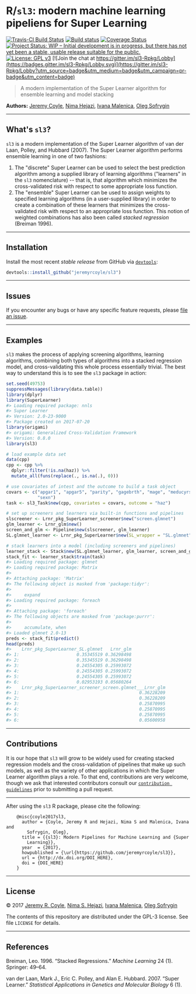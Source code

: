 
<!-- README.md is generated from README.Rmd. Please edit that file -->
R/`sl3`: modern machine learning pipeliens for Super Learning
=============================================================

[![Travis-CI Build Status](https://travis-ci.org/jeremyrcoyle/sl3.svg?branch=master)](https://travis-ci.org/jeremyrcoyle/sl3) [![Build status](https://ci.appveyor.com/api/projects/status/25reu5wdhrwj9qgy?svg=true)](https://ci.appveyor.com/project/jeremyrcoyle/sl3) [![Coverage Status](https://img.shields.io/codecov/c/github/jeremyrcoyle/sl3/master.svg)](https://codecov.io/github/jeremyrcoyle/sl3?branch=master) [![Project Status: WIP – Initial development is in progress, but there has not yet been a stable, usable release suitable for the public.](http://www.repostatus.org/badges/latest/wip.svg)](http://www.repostatus.org/#wip) [![License: GPL v3](https://img.shields.io/badge/License-GPL%20v3-blue.svg)](http://www.gnu.org/licenses/gpl-3.0) [![Join the chat at https://gitter.im/sl3-Rpkg/Lobby](https://badges.gitter.im/sl3-Rpkg/Lobby.svg)](https://gitter.im/sl3-Rpkg/Lobby?utm_source=badge&utm_medium=badge&utm_campaign=pr-badge&utm_content=badge)

> A modern implementation of the Super Learner algorithm for ensemble learning and model stacking

**Authors:** [Jeremy Coyle](https://github.com/jeremyrcoyle), [Nima Hejazi](https://github.com/nhejazi), [Ivana Malenica](https://github.com/podTockom), [Oleg Sofrygin](https://github.com/osofr)

------------------------------------------------------------------------

What's `sl3`?
-------------

`sl3` is a modern implementation of the Super Learner algorithm of van der Laan, Polley, and Hubbard (2007). The Super Learner algorithm performs ensemble learning in one of two fashions:

1.  The "discrete" Super Learner can be used to select the best prediction algorithm among a supplied library of learning algorithms ("learners" in the `sl3` nomenclature) -- that is, that algorithm which minimizes the cross-validated risk with respect to some appropriate loss function.
2.  The "ensemble" Super Learner can be used to assign weights to specified learning algorithms (in a user-supplied library) in order to create a combination of these learners that minimizes the cross-validated risk with respect to an appropriate loss function. This notion of weighted combinations has also been called *stacked regression* (Breiman 1996).

------------------------------------------------------------------------

Installation
------------

<!--
For standard use, we recommend installing the package from
[CRAN](https://cran.r-project.org/) via


```r
install.packages("sl3")
```
-->
Install the most recent *stable release* from GitHub via [`devtools`](https://www.rstudio.com/products/rpackages/devtools/):

``` r
devtools::install_github("jeremyrcoyle/sl3")
```

------------------------------------------------------------------------

Issues
------

If you encounter any bugs or have any specific feature requests, please [file an issue](https://github.com/jeremyrcoyle/sl3/issues).

------------------------------------------------------------------------

Examples
--------

`sl3` makes the process of applying screening algorithms, learning algorithms, combining both types of algorithms into a stacked regression model, and cross-validating this whole process essentially trivial. The best way to understand this is to see the `sl3` package in action:

``` r
set.seed(49753)
suppressMessages(library(data.table))
library(dplyr)
library(SuperLearner)
#> Loading required package: nnls
#> Super Learner
#> Version: 2.0-23-9000
#> Package created on 2017-07-20
library(origami)
#> origami: Generalized Cross-Validation Framework
#> Version: 0.8.0
library(sl3)

# load example data set
data(cpp)
cpp <- cpp %>%
  dplyr::filter(!is.na(haz)) %>%
  mutate_all(funs(replace(., is.na(.), 0)))

# use covariates of intest and the outcome to build a task object
covars <- c("apgar1", "apgar5", "parity", "gagebrth", "mage", "meducyrs",
            "sexn")
task <- sl3_Task$new(cpp, covariates = covars, outcome = "haz")

# set up screeners and learners via built-in functions and pipelines
slscreener <- Lrnr_pkg_SuperLearner_screener$new("screen.glmnet")
glm_learner <- Lrnr_glm$new()
screen_and_glm <- Pipeline$new(slscreener, glm_learner)
SL.glmnet_learner <- Lrnr_pkg_SuperLearner$new(SL_wrapper = "SL.glmnet")

# stack learners into a model (including screeners and pipelines)
learner_stack <- Stack$new(SL.glmnet_learner, glm_learner, screen_and_glm)
stack_fit <- learner_stack$train(task)
#> Loading required package: glmnet
#> Loading required package: Matrix
#> 
#> Attaching package: 'Matrix'
#> The following object is masked from 'package:tidyr':
#> 
#>     expand
#> Loading required package: foreach
#> 
#> Attaching package: 'foreach'
#> The following objects are masked from 'package:purrr':
#> 
#>     accumulate, when
#> Loaded glmnet 2.0-13
preds <- stack_fit$predict()
head(preds)
#>    Lrnr_pkg_SuperLearner_SL.glmnet   Lrnr_glm
#> 1:                      0.35345519 0.36298498
#> 2:                      0.35345519 0.36298498
#> 3:                      0.24554305 0.25993072
#> 4:                      0.24554305 0.25993072
#> 5:                      0.24554305 0.25993072
#> 6:                      0.02953193 0.05680264
#>    Lrnr_pkg_SuperLearner_screener_screen.glmnet___Lrnr_glm
#> 1:                                              0.36228209
#> 2:                                              0.36228209
#> 3:                                              0.25870995
#> 4:                                              0.25870995
#> 5:                                              0.25870995
#> 6:                                              0.05600958
```

------------------------------------------------------------------------

Contributions
-------------

It is our hope that `sl3` will grow to be widely used for creating stacked regression models and the cross-validation of pipelines that make up such models, as well as the variety of other applications in which the Super Learner algorithm plays a role. To that end, contributions are very welcome, though we ask that interested contributors consult our [`contribution guidelines`](https://github.com/jeremyrcoyle/sl3/blob/master/CONTRIBUTING.md) prior to submitting a pull request.

------------------------------------------------------------------------

After using the `sl3` R package, please cite the following:

        @misc{coyle2017sl3,
          author = {Coyle, Jeremy R and Hejazi, Nima S and Malenica, Ivana and
            Sofrygin, Oleg},
          title = {{sl3}: Modern Pipelines for Machine Learning and {Super
            Learning}},
          year  = {2017},
          howpublished = {\url{https://github.com/jeremyrcoyle/sl3}},
          url = {http://dx.doi.org/DOI_HERE},
          doi = {DOI_HERE}
        }

------------------------------------------------------------------------

License
-------

© 2017 [Jeremy R. Coyle](https://github.com/jeremyrcoyle), [Nima S. Hejazi](https://github.com/nhejazi), [Ivana Malenica](https://github.com/podTockom), [Oleg Sofrygin](https://github.com/osofr)

The contents of this repository are distributed under the GPL-3 license. See file `LICENSE` for details.

------------------------------------------------------------------------

References
----------

Breiman, Leo. 1996. “Stacked Regressions.” *Machine Learning* 24 (1). Springer: 49–64.

van der Laan, Mark J., Eric C. Polley, and Alan E. Hubbard. 2007. “Super Learner.” *Statistical Applications in Genetics and Molecular Biology* 6 (1).
